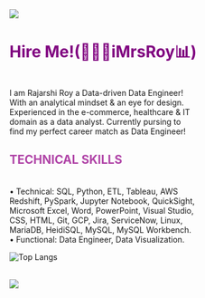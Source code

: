 <img src="https://media.licdn.com/dms/image/v2/D4E16AQHCq3Ptdj4Y1A/profile-displaybackgroundimage-shrink_350_1400/profile-displaybackgroundimage-shrink_350_1400/0/1725562569645?e=1730937600&v=beta&t=5l22YlaPKDCrL_CgnAsUt-JKYjFYW9kq2uxSumd1QXE">
<h1 style="color: purple;">Hire Me!(👩🏻‍💻iMrsRoy📊) </h1> <br>
I am Rajarshi Roy a Data-driven Data Engineer! <br>
With an analytical mindset & an eye for design. <br>
Experienced in the e-commerce, healthcare & IT <br>
domain as a data analyst. Currently pursing to <br>
find my perfect career match as Data Engineer! <br>

<h2 style="color: #b044a7;">TECHNICAL SKILLS </h1><br>
•	Technical:  SQL, Python, ETL, Tableau, AWS
<br>  Redshift, PySpark, Jupyter Notebook, QuickSight, <br>
	Microsoft Excel, Word, PowerPoint, Visual Studio, <br> CSS, HTML, Git, GCP, Jira, ServiceNow, Linux, <br> MariaDB, HeidiSQL, MySQL, MySQL Workbench.<br> 
•	Functional:  Data Engineer, Data Visualization.

![Top Langs](https://github-readme-stats.vercel.app/api/top-langs/?username=imrsroy)

</span>
<br>
<img src="https://github-readme-stats.vercel.app/api?username=imrsroy&&show_icons=true&title_color=232122&icon_color=b044a7&text_color=b044a7&bg_color=ffffff">
